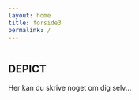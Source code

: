 ```yaml
---
layout: home
title: forside3
permalink: /
---
```


<article>
  <!-- Placeholder til billede -->
  <div class="image-placeholder">
    <img src="{{ site.baseurl }}/assets/img/Forsidebillede.jpg.jpg" alt="" class="full-width-image">
  </div>

  <div class="image-placeholder">
    <img src="{{ site.baseurl }}/assets/img/paceholder baggrund.jpg" alt="" class="full-width-image">
  </div>

  <div class="clearfix">
    <!-- Dit indhold her -->
    <h2>DEPICT</h2>
    <p>Her kan du skrive noget om dig selv...</p>
  </div>
</article>
